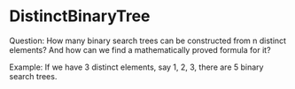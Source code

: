 DistinctBinaryTree
==================

Question: How many binary search trees can be constructed from n distinct elements? And how can we find a mathematically proved formula for it?

Example: If we have 3 distinct elements, say 1, 2, 3, there are 5 binary search trees.
